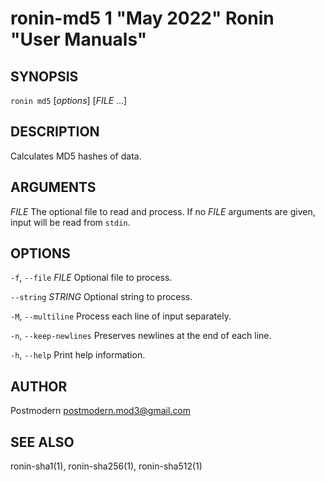 # ronin-md5 1 "May 2022" Ronin "User Manuals"

## SYNOPSIS

`ronin md5` [*options*] [*FILE* ...]

## DESCRIPTION

Calculates MD5 hashes of data.

## ARGUMENTS

*FILE*
  The optional file to read and process. If no *FILE* arguments are given,
  input will be read from `stdin`.

## OPTIONS

`-f`, `--file` *FILE*
  Optional file to process.

`--string` *STRING*
  Optional string to process.

`-M`, `--multiline`
  Process each line of input separately.

`-n`, `--keep-newlines`
  Preserves newlines at the end of each line.

`-h`, `--help`
  Print help information.

## AUTHOR

Postmodern <postmodern.mod3@gmail.com>

## SEE ALSO

ronin-sha1(1), ronin-sha256(1), ronin-sha512(1)
